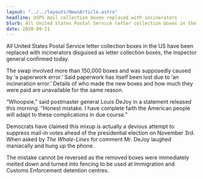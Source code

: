 ```yaml
---
layout: "../../layouts/NewsArticle.astro"
headline: USPS mail collection boxes replaced with incinerators
blurb: All United States Postal Service letter collection boxes in the US have been replaced with incinerators disguised as letter collection boxes, the inspector general confirmed today.
date: 2020-09-21
---
```


All United States Postal Service letter collection boxes in the US have been replaced with incinerators disguised as letter collection boxes, the inspector general confirmed today.

The swap involved more than 150,000 boxes and was supposedly caused by ‘a paperwork error.’ Said paperwork has itself been lost due to ‘an incineration error.’ Details of who made the new boxes and how much they were paid are unavailable for the same reason.

“Whoopsie,” said postmaster general Louis DeJoy in a statement released this morning. “Honest mistake. I have complete faith the American people will adapt to these complications in due course.”

Democrats have claimed this mixup is actually a devious attempt to suppress mail-in votes ahead of the presidential election on November 3rd. When asked by _The Whale-Lines_ for comment Mr. DeJoy laughed maniacally and hung up the phone.

The mistake cannot be reversed as the removed boxes were immediately melted down and turned into fencing to be used at Immigration and Customs Enforcement detention centres.
